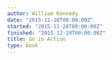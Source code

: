```yaml
---
author: William Kennedy
date: "2015-11-28T00:00:00Z"
started: "2015-11-28T00:00:00Z"
finished: "2015-12-19T00:00:00Z"
title: Go in Action
type: book
---
```

